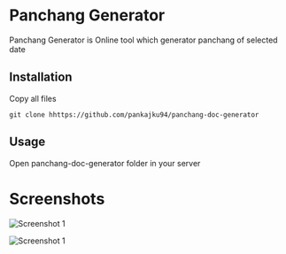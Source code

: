 # Panchang Generator

Panchang Generator is Online tool which generator panchang of selected date

## Installation

Copy all files

```git
git clone hhttps://github.com/pankajku94/panchang-doc-generator
```

## Usage

Open panchang-doc-generator folder in your server

# Screenshots
![Screenshot 1](https://raw.githubusercontent.com/pankajku94/panchang-doc-generator/main/screenshots/screenshot-1.png)

![Screenshot 1](https://raw.githubusercontent.com/pankajku94/panchang-doc-generator/main/screenshots/screenshot-2.png)
